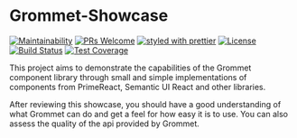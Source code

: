 # Grommet-Showcase

[![Maintainability](https://api.codeclimate.com/v1/badges/79fd6c4128c2f43092ee/maintainability)](https://codeclimate.com/github/neokeld/Grommet-Showcase/maintainability) [![PRs Welcome](https://img.shields.io/badge/PRs-welcome-brightgreen.svg?style=flat-square)](http://makeapullrequest.com) [![styled with prettier](https://img.shields.io/badge/styled_with-prettier-ff69b4.svg)](prettier) [![License](https://img.shields.io/badge/license-MIT-blue.svg?style=flat-square)](LICENSE) [![Build Status](https://travis-ci.org/neokeld/Grommet-Showcase.png?branch=master)](https://travis-ci.org/neokeld/Grommet-Showcase) [![Test Coverage](https://codecov.io/gh/neokeld/Grommet-Showcase/branch/master/graph/badge.svg)](https://codecov.io/gh/neokeld/Grommet-Showcase)

This project aims to demonstrate the capabilities of the Grommet component library through small and simple implementations of components from PrimeReact, Semantic UI React and other libraries.

After reviewing this showcase, you should have a good understanding of what Grommet can do and get a feel for how easy it is to use. You can also assess the quality of the api provided by Grommet.

